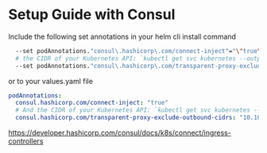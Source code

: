 # Setup Guide with Consul

Include the following set annotations in your helm cli install command

```bash
  --set podAnnotations."consul\.hashicorp\.com/connect-inject"="\"true\"" \
  # the CIDR of your Kubernetes API: `kubectl get svc kubernetes --output jsonpath='{.spec.clusterIP}'
  --set podAnnotations."consul\.hashicorp\.com/transparent-proxy-exclude-outbound-cidrs"="10.96.0.1/32" \
```

or to your values.yaml file

```yaml
podAnnotations:
  consul.hashicorp.com/connect-inject: "true"
  # And the CIDR of your Kubernetes API: `kubectl get svc kubernetes --output jsonpath='{.spec.clusterIP}'
  consul.hashicorp.com/transparent-proxy-exclude-outbound-cidrs: "10.108.0.1/32"
```

https://developer.hashicorp.com/consul/docs/k8s/connect/ingress-controllers